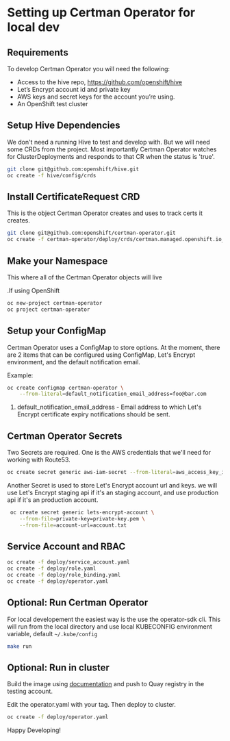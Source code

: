 # Setting up Certman Operator for local dev

## Requirements

To develop Certman Operator you will need the following:

* Access to the hive repo, <https://github.com/openshift/hive>
* Let’s Encrypt account id and private key
* AWS keys and secret keys for the account you’re using.
* An OpenShift test cluster

## Setup Hive Dependencies

We don't need a running Hive to test and develop with. But we will need some CRDs from the project. Most importantly Certman Operator watches for ClusterDeployments and responds to that CR when the status is 'true'.

```bash
git clone git@github.com:openshift/hive.git
oc create -f hive/config/crds
```

## Install CertificateRequest CRD

This is the object Certman Operator creates and uses to track certs it creates.

```bash
git clone git@github.com:openshift/certman-operator.git
oc create -f certman-operator/deploy/crds/certman.managed.openshift.io_certificaterequests.yaml
```

## Make your Namespace

This where all of the Certman Operator objects will live

.If using OpenShift

```bash
oc new-project certman-operator
oc project certman-operator
```

## Setup your ConfigMap

Certman Operator uses a ConfigMap to store options. At the moment, there are 2 items that can be configured using ConfigMap, Let's Encrypt environment, and the default notification email.

Example:

```bash
oc create configmap certman-operator \
    --from-literal=default_notification_email_address=foo@bar.com
```

1. default_notification_email_address - Email address to which Let's Encrypt certificate expiry notifications should be sent.

## Certman Operator Secrets

Two Secrets are required. One is the AWS credentials that we'll need for working with Route53.

```bash
oc create secret generic aws-iam-secret --from-literal=aws_access_key_id=XXX --from-literal=aws_secret_access_key=YYYY
```

Another Secret is used to store Let's Encrypt account url and keys. we will use Let's Encrypt staging api if it's an staging account, and use production api if it's an production account.

```bash
 oc create secret generic lets-encrypt-account \
    --from-file=private-key=private-key.pem \
    --from-file=account-url=account.txt
```

## Service Account and RBAC

```bash
oc create -f deploy/service_account.yaml
oc create -f deploy/role.yaml
oc create -f deploy/role_binding.yaml
oc create -f deploy/operator.yaml
```

## Optional: Run Certman Operator

For local developement the easiest way is the use the operator-sdk cli. This will run from the local directory and use local KUBECONFIG environment variable, default `~/.kube/config`

```bash
make run
```

## Optional: Run in cluster

Build the image using [documentation](https://github.com/openshift/boilerplate/blob/master/boilerplate/openshift/golang-osd-operator/app-sre.md) and push to Quay registry in the testing account.

Edit the operator.yaml with your tag. Then deploy to cluster.

```bash
oc create -f deploy/operator.yaml
```

Happy Developing!

